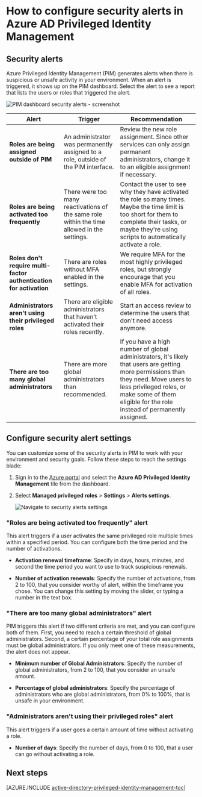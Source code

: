 <properties
   pageTitle="How to configure security alerts | Microsoft Azure"
   description="Learn how to configure security alerts for Azure Privileged Identity Management extension."
   services="active-directory"
   documentationCenter=""
   authors="kgremban"
   manager="femila"
   editor=""/>

<tags
   ms.service="active-directory"
   ms.devlang="na"
   ms.topic="article"
   ms.tgt_pltfrm="na"
   ms.workload="identity"
   ms.date="09/02/2016"
   ms.author="kgremban"/>

# <a name="how-to-configure-security-alerts-in-azure-ad-privileged-identity-management"></a>How to configure security alerts in Azure AD Privileged Identity Management

## <a name="security-alerts"></a>Security alerts
Azure Privileged Identity Management (PIM) generates alerts when there is suspicious or unsafe activity in your environment. When an alert is triggered, it shows up on the PIM dashboard. Select the alert to see a report that lists the users or roles that triggered the alert.

![PIM dashboard security alerts - screenshot][1]



| Alert | Trigger | Recommendation |
| ----- | ------- | -------------- |
| **Roles are being assigned outside of PIM** | An administrator was permanently assigned to a role, outside of the PIM interface. | Review the new role assignment. Since other services can only assign permanent administrators, change it to an eligible assignment if necessary. |
| **Roles are being activated too frequently** | There were too many reactivations of the same role within the time allowed in the settings. | Contact the user to see why they have activated the role so many times. Maybe the time limit is too short for them to complete their tasks, or maybe they're using scripts to automatically activate a role. |
| **Roles don't require multi-factor authentication for activation** | There are roles without MFA enabled in the settings. | We require MFA for the most highly privileged roles, but strongly encourage that you enable MFA for activation of all roles. |
| **Administrators aren't using their privileged roles** | There are eligible administrators that haven’t activated their roles recently. | Start an access review to determine the users that don't need access anymore. |
| **There are too many global administrators** | There are more global administrators than recommended. | If you have a high number of global administrators, it's likely that users are getting more permissions than they need. Move users to less privileged roles, or make some of them eligible for the role instead of permanently assigned. |

## <a name="configure-security-alert-settings"></a>Configure security alert settings

You can customize some of the security alerts in PIM to work with your environment and security goals. Follow these steps to reach the settings blade:

1. Sign in to the [Azure portal](https://portal.azure.com/) and select the **Azure AD Privileged Identity Management** tile from the dashboard.
2. Select **Managed privileged roles** > **Settings** > **Alerts settings**.

    ![Navigate to security alerts settings][2]

### <a name="roles-are-being-activated-too-frequently-alert"></a>"Roles are being activated too frequently" alert

This alert triggers if a user activates the same privileged role multiple times within a specified period. You can configure both the time period and the number of activations.

- **Activation renewal timeframe**: Specify in days, hours, minutes, and second the time period you want to use to track suspicious renewals.

- **Number of activation renewals**: Specify the number of activations, from 2 to 100, that you consider worthy of alert, within the timeframe you chose. You can change this setting by moving the slider, or typing a number in the text box.


### <a name="there-are-too-many-global-administrators-alert"></a>"There are too many global administrators" alert

PIM triggers this alert if two different criteria are met, and you can configure both of them. First, you need to reach a certain threshold of global administrators. Second, a certain percentage of your total role assignments must be global administrators. If you only meet one of these measurements, the alert does not appear.  

- **Minimum number of Global Administrators**: Specify the number of global administrators, from 2 to 100, that you consider an unsafe amount.

- **Percentage of global administrators**: Specify the percentage of administrators who are global administrators, from 0% to 100%, that is unsafe in your environment.

### <a name="administrators-arent-using-their-privileged-roles-alert"></a>"Administrators aren't using their privileged roles" alert

This alert triggers if a user goes a certain amount of time without activating a role.

- **Number of days**: Specify the number of days, from 0 to 100, that a user can go without activating a role.

<!--Every topic should have next steps and links to the next logical set of content to keep the customer engaged-->
## <a name="next-steps"></a>Next steps
[AZURE.INCLUDE [active-directory-privileged-identity-management-toc](../../includes/active-directory-privileged-identity-management-toc.md)]


<!--Image references-->

[1]: ./media/active-directory-privileged-identity-management-how-to-configure-security-alerts/PIM_security_dash.png
[2]: ./media/active-directory-privileged-identity-management-how-to-configure-security-alerts/PIM_security_settings.png
